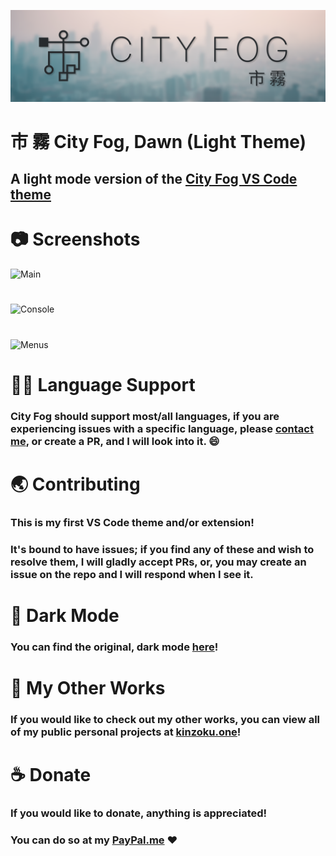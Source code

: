 ![Banner](Banner.png)

# 市 霧 City Fog, Dawn (Light Theme)
## A light mode version of the [City Fog VS Code theme](https://marketplace.visualstudio.com/items?itemName=metalloriff.city-fog)

# 📷 Screenshots

![Main](https://i.imgur.com/VEbzqRR.png)
# 
![Console](https://i.imgur.com/Ib9JjKI.png)
# 
![Menus](https://i.imgur.com/Njaoak6.png)
#
# 👩‍💻 Language Support
### City Fog should support most/all languages, if you are experiencing issues with a specific language, please [contact me](mailto:metalloriff@gmail.com), or create a PR, and I will look into it. 😄
# 
# 🌏 Contributing
### This is my first VS Code theme and/or extension!
### It's bound to have issues; if you find any of these and wish to resolve them, I will gladly accept PRs, or, you may create an issue on the repo and I will respond when I see it.
# 
# 🌃 Dark Mode
### You can find the original, dark mode [here](https://marketplace.visualstudio.com/items?itemName=metalloriff.city-fog-dark)!
#
# 🎨 My Other Works
### If you would like to check out my other works, you can view all of my public personal projects at [kinzoku.one](https://kinzoku.one)!
# 
# ☕ Donate
### If you would like to donate, anything is appreciated!
### You can do so at my [PayPal.me](https://paypal.me/israelboone) ♥